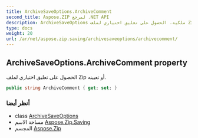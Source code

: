 ```yaml
---
title: ArchiveSaveOptions.ArchiveComment
second_title: Aspose.ZIP لمرجع .NET API
description: ArchiveSaveOptions ملكية. الحصول على تعليق اختياري لملف Zip أو تعيينه.
type: docs
weight: 20
url: /ar/net/aspose.zip.saving/archivesaveoptions/archivecomment/
---
```

## ArchiveSaveOptions.ArchiveComment property

الحصول على تعليق اختياري لملف Zip أو تعيينه.

```csharp
public string ArchiveComment { get; set; }
```

### أنظر أيضا

* class [ArchiveSaveOptions](../)
* مساحة الاسم [Aspose.Zip.Saving](../../archivesaveoptions/)
* المجسم [Aspose.Zip](../../../)


